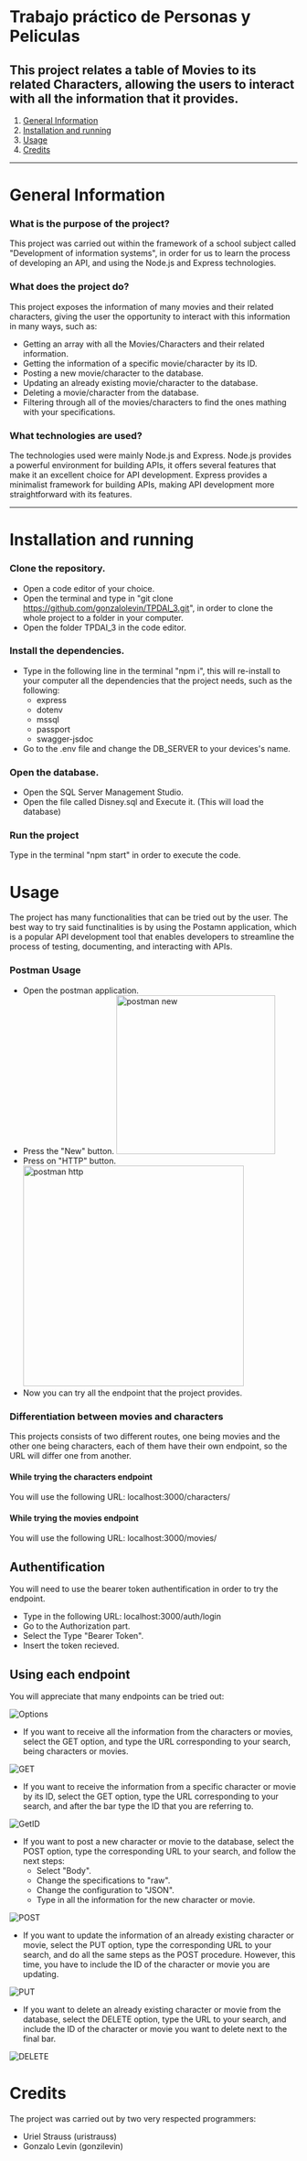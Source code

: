 # Trabajo práctico de Personas y Peliculas
## This project relates a table of Movies to its related Characters, allowing the users to interact with all the information that it provides.
1. [ General Information ](#desc)
2. [ Installation and running ](#installation)
3. [ Usage ](#usage)
4. [ Credits ](#credits)
***
<a name="desc"></a>
# General Information
### What is the purpose of the project?
This project was carried out within the framework of a school subject called "Development of information systems", in order for us to learn the process of developing an API, and using the Node.js and Express technologies.
### What does the project do?
This project exposes the information of many movies and their related characters, giving the user the opportunity to interact with this information in many ways, such as:
- Getting an array with all the Movies/Characters and their related information.
- Getting the information of a specific movie/character by its ID.
- Posting a new movie/character to the database.
- Updating an already existing movie/character to the database.
- Deleting a movie/character from the database.
- Filtering through all of the movies/characters to find the ones mathing with your specifications.
### What technologies are used?
The technologies used were mainly Node.js and Express.
Node.js provides a powerful environment for building APIs, it offers several features that make it an excellent choice for API development.
Express provides a minimalist framework for building APIs, making API development more straightforward with its features.
***
<a name="installation"></a>
# Installation and running
### Clone the repository.
- Open a code editor of your choice.
- Open the terminal and type in "git clone https://github.com/gonzalolevin/TPDAI_3.git", in order to clone the whole project to a folder in your computer.
- Open the folder TPDAI_3 in the code editor.
### Install the dependencies.
- Type in the following line in the terminal "npm i", this will re-install to your computer all the dependencies that the project needs, such as the following:
  - express
  - dotenv
  - mssql
  - passport
  - swagger-jsdoc
- Go to the .env file and change the DB_SERVER to your devices's name.
### Open the database.
- Open the SQL Server Management Studio.
- Open the file called Disney.sql and Execute it. (This will load the database)
### Run the project
Type in the terminal "npm start" in order to execute the code.

<a name="usage"></a>
# Usage
The project has many functionalities that can be tried out by the user.
The best way to try said functinalities is by using the Postamn application, which is a popular API development tool that enables developers to streamline the process of testing, documenting, and interacting with APIs.
### Postman Usage
- Open the postman application.
- Press the "New" button. <img width="278" alt="postman new" src="https://github.com/gonzalolevin/TPDAI_3/assets/90118986/fb4aafea-d026-4591-814c-007ae5b8a4fb">
- Press on "HTTP" button.  <img width="386" alt="postman http" src="https://github.com/gonzalolevin/TPDAI_3/assets/90118986/a43bc9e1-3eab-4844-8529-6d0795b0c7e0">
- Now you can try all the endpoint that the project provides.
### Differentiation between movies and characters
This projects consists of two different routes, one being movies and the other one being characters, each of them have their own endpoint, so the URL will differ one from another.
#### While trying the characters endpoint
You will use the following URL: localhost:3000/characters/
#### While trying the movies endpoint
You will use the following URL: localhost:3000/movies/

## Authentification
You will need to use the bearer token authentification in order to try the endpoint.
- Type in the following URL: localhost:3000/auth/login
- Go to the Authorization part.
- Select the Type "Bearer Token".
- Insert the token recieved.

## Using each endpoint

You will appreciate that many endpoints can be tried out:

![Options](https://github.com/gonzalolevin/TPDAI_3/assets/90118986/ab643f7b-3352-4897-9353-e31676cecca7)

* If you want to receive all the information from the characters or movies, select the GET option, and type the URL corresponding to your search, being characters or movies.

![GET](https://github.com/gonzalolevin/TPDAI_3/assets/90118986/b7a3be35-7a8b-496e-aaa7-1883ea6b859d)

* If you want to receive the information from a specific character or movie by its ID, select the GET option, type the URL corresponding to your search, and after the bar type the ID that you are referring to.

![GetID](https://github.com/gonzalolevin/TPDAI_3/assets/90118986/4acae2ee-b246-4948-bc0a-9da823671dc3)

* If you want to post a new character or movie to the database, select the POST option, type the corresponding URL to your search, and follow the next steps:
  - Select "Body".
  - Change the specifications to "raw".
  - Change the configuration to "JSON".
  - Type in all the information for the new character or movie.

![POST](https://github.com/gonzalolevin/TPDAI_3/assets/90118986/c8af399b-3bfa-42ba-8141-97c320c6be68)

* If you want to update the information of an already existing character or movie, select the PUT option, type the corresponding URL to your search, and do all the same steps as the POST procedure. However, this time, you have to include the ID of the character or movie you are updating.

![PUT](https://github.com/gonzalolevin/TPDAI_3/assets/90118986/1ccf05d3-81f8-49fe-add3-bb290fd683fc)

* If you want to delete an already existing character or movie from the database, select the DELETE option, type the URL to your search, and include the ID of the character or movie you want to delete next to the final bar.

![DELETE](https://github.com/gonzalolevin/TPDAI_3/assets/90118986/6266f8c4-7f51-4a9b-af5d-0baa68bcefd2)

<a name="credits"></a>
# Credits
The project was carried out by two very respected programmers:
- Uriel Strauss (uristrauss)
- Gonzalo Levin (gonzilevin)
